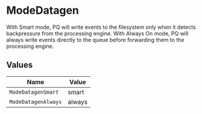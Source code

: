 # ModeDatagen

With Smart mode, PQ will write events to the filesystem only when it detects backpressure from the processing engine. With Always On mode, PQ will always write events directly to the queue before forwarding them to the processing engine.


## Values

| Name                | Value               |
| ------------------- | ------------------- |
| `ModeDatagenSmart`  | smart               |
| `ModeDatagenAlways` | always              |